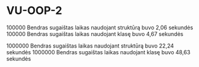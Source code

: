 # VU-OOP-2
100000 Bendras sugaištas laikas naudojant struktūrą buvo 2,06 sekundės
100000 Bendras sugaištas laikas naudojant klasę buvo 4,67 sekundės

1000000 Bendras sugaištas laikas naudojant struktūrą buvo 22,24 sekundės
1000000 Bendras sugaištas laikas naudojant klasę buvo 48,63 sekundės